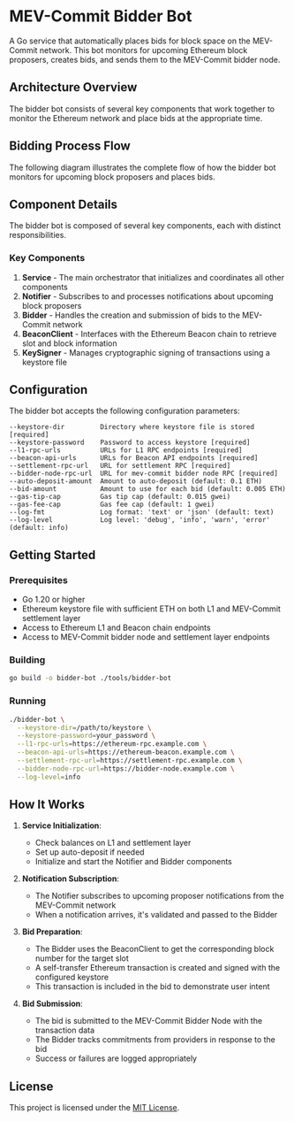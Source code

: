 # MEV-Commit Bidder Bot

A Go service that automatically places bids for block space on the MEV-Commit network. This bot monitors for upcoming Ethereum block proposers, creates bids, and sends them to the MEV-Commit bidder node.

## Architecture Overview

The bidder bot consists of several key components that work together to monitor the Ethereum network and place bids at the appropriate time.

## Bidding Process Flow

The following diagram illustrates the complete flow of how the bidder bot monitors for upcoming block proposers and places bids.



## Component Details

The bidder bot is composed of several key components, each with distinct responsibilities.

### Key Components

1. **Service** - The main orchestrator that initializes and coordinates all other components
2. **Notifier** - Subscribes to and processes notifications about upcoming block proposers
3. **Bidder** - Handles the creation and submission of bids to the MEV-Commit network
4. **BeaconClient** - Interfaces with the Ethereum Beacon chain to retrieve slot and block information
5. **KeySigner** - Manages cryptographic signing of transactions using a keystore file

## Configuration

The bidder bot accepts the following configuration parameters:

```
--keystore-dir         Directory where keystore file is stored [required]
--keystore-password    Password to access keystore [required]
--l1-rpc-urls          URLs for L1 RPC endpoints [required]
--beacon-api-urls      URLs for Beacon API endpoints [required]
--settlement-rpc-url   URL for settlement RPC [required]
--bidder-node-rpc-url  URL for mev-commit bidder node RPC [required]
--auto-deposit-amount  Amount to auto-deposit (default: 0.1 ETH)
--bid-amount           Amount to use for each bid (default: 0.005 ETH)
--gas-tip-cap          Gas tip cap (default: 0.015 gwei)
--gas-fee-cap          Gas fee cap (default: 1 gwei)
--log-fmt              Log format: 'text' or 'json' (default: text)
--log-level            Log level: 'debug', 'info', 'warn', 'error' (default: info)
```

## Getting Started

### Prerequisites

- Go 1.20 or higher
- Ethereum keystore file with sufficient ETH on both L1 and MEV-Commit settlement layer
- Access to Ethereum L1 and Beacon chain endpoints
- Access to MEV-Commit bidder node and settlement layer endpoints

### Building

```bash
go build -o bidder-bot ./tools/bidder-bot
```

### Running

```bash
./bidder-bot \
  --keystore-dir=/path/to/keystore \
  --keystore-password=your_password \
  --l1-rpc-urls=https://ethereum-rpc.example.com \
  --beacon-api-urls=https://ethereum-beacon.example.com \
  --settlement-rpc-url=https://settlement-rpc.example.com \
  --bidder-node-rpc-url=https://bidder-node.example.com \
  --log-level=info
```

## How It Works




1. **Service Initialization**:
   - Check balances on L1 and settlement layer
   - Set up auto-deposit if needed
   - Initialize and start the Notifier and Bidder components

2. **Notification Subscription**:
   - The Notifier subscribes to upcoming proposer notifications from the MEV-Commit network
   - When a notification arrives, it's validated and passed to the Bidder

3. **Bid Preparation**:
   - The Bidder uses the BeaconClient to get the corresponding block number for the target slot
   - A self-transfer Ethereum transaction is created and signed with the configured keystore
   - This transaction is included in the bid to demonstrate user intent

4. **Bid Submission**:
   - The bid is submitted to the MEV-Commit Bidder Node with the transaction data
   - The Bidder tracks commitments from providers in response to the bid
   - Success or failures are logged appropriately

## License

This project is licensed under the [MIT License](LICENSE).